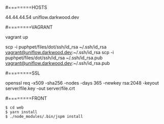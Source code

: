 #========HOSTS

44.44.44.54 uniflow.darkwood.dev

#========VAGRANT

vagrant up

scp -i puphpet/files/dot/ssh/id_rsa ~/.ssh/id_rsa vagrant@uniflow.darkwood.dev:~/.ssh/id_rsa
scp -i puphpet/files/dot/ssh/id_rsa ~/.ssh/id_rsa.pub vagrant@uniflow.darkwood.dev:~/.ssh/id_rsa.pub

#========SSL

openssl req -x509 -sha256 -nodes -days 365 -newkey rsa:2048 -keyout server/file.key -out server/file.crt

#========FRONT

    $ cd web
    $ yarn install
    $ ./node_modules/.bin/jspm install

